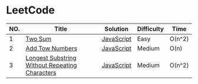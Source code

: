LeetCode
========

|NO.|Title|Solution|Difficulty|Time|
|----|--------|---------|-------|------|
|1|[Two Sum][1]|[JavaScript](./solution/001.Two_Sum/Solution.js)|Easy|O(n^2)|
|2|[Add Tow Numbers][2]|[JavaScript](./solution/002.Add_Two_Numbers/Solution.js)|Medium|O(n)|
|3|[Longest Substring Without Repeating Characters][3]|[JavaScript](./solution/003.Longest_Substring_Without_Repeating_Characters/Solution.js)|Medium|O(n^2)|

[1]:https://leetcode.com/problems/two-sum/
[2]:https://leetcode.com/problems/add-two-numbers/
[3]:https://leetcode.com/problems/longest-substring-without-repeating-characters/
